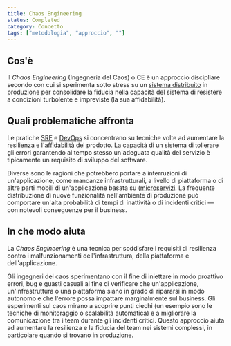 ```yaml
---
title: Chaos Engineering
status: Completed
category: Concetto
tags: ["metodologia", "approccio", ""]
---
```


## Cos'è

Il _Chaos Engineering_ (Ingegneria del Caos) o CE è un approccio discipliare secondo con cui si sperimenta sotto stress su un [sistema distribuito](it/sistemi-distribuiti/) in produzione per consolidare la fiducia nella capacità del sistema di resistere a condizioni turbolente e impreviste (la sua affidabilità).

## Quali problematiche affronta

Le pratiche [SRE](it/site-reliability-engineering/) e [DevOps](it/devops/) si concentrano su tecniche volte ad aumentare la resilienza e l'[affidabilità](it/reliability/) del prodotto.
La capacità di un sistema di tollerare gli errori garantendo al tempo stesso un'adeguata qualità del servizio è tipicamente un requisito di sviluppo del software.

Diverse sono le ragioni che potrebbero portare a interruzioni di un'applicazione, come mancanze infrastrutturali, a livello di piattaforma o di altre parti mobili di un'applicazione basata su ([microservizi](it/microservices/).
La frequente distribuzione di nuove funzionalità nell'ambiente di produzione può comportare un'alta probabilità di tempi di inattività o di incidenti  critici — con notevoli conseguenze per il business.

## In che modo aiuta

La _Chaos Engineering_  è una tecnica per soddisfare i requisiti di resilienza contro i malfunzionamenti dell'infrastruttura, della piattaforma e dell'applicazione.

Gli ingegneri del caos sperimentano con il fine di iniettare in modo proattivo errori, bug e guasti casuali al fine di verificare che un'applicazione, un'infrastruttura o una piattaforma siano in grado di ripararsi in modo autonomo e che l'errore possa impattare marginalmente sul business.
Gli esperimenti sul caos mirano a scoprire punti ciechi (un esempio sono le tecniche di monitoraggio o scalabilità automatica) e a migliorare la comunicazione tra i team durante gli incidenti critici.
Questo approccio aiuta ad aumentare la resilienza e la fiducia del team nei sistemi complessi, in particolare quando si trovano in produzione.
